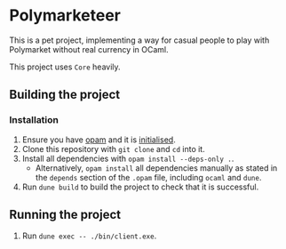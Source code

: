 # Polymarketeer
This is a pet project, implementing a way for casual people to play with
Polymarket without real currency in OCaml.

This project uses `Core` heavily.

## Building the project
### Installation
1. Ensure you have [opam](https://opam.ocaml.org/doc/Install.html) and it is
   [initialised](https://ocaml.org/docs/installing-ocaml#initialise-opam).
2. Clone this repository with `git clone` and `cd` into it.
3. Install all dependencies with `opam install --deps-only .`.
   - Alternatively, `opam install` all dependencies manually as stated in the
     `depends` section of the `.opam` file, including `ocaml` and
     `dune`.
4. Run `dune build` to build the project to check that it is successful.

## Running the project
1. Run `dune exec -- ./bin/client.exe`.
